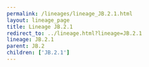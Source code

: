 ```yaml
---
permalink: /lineages/lineage_JB.2.1.html
layout: lineage_page
title: Lineage JB.2.1
redirect_to: ../lineage.html?lineage=JB.2.1
lineage: JB.2.1
parent: JB.2
children: ['JB.2.1']
---
```

